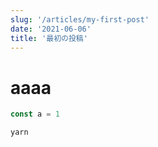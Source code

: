 ```yaml
---
slug: '/articles/my-first-post'
date: '2021-06-06'
title: '最初の投稿'
---
```


# aaaa

```javascript
const a = 1
```

`yarn`
